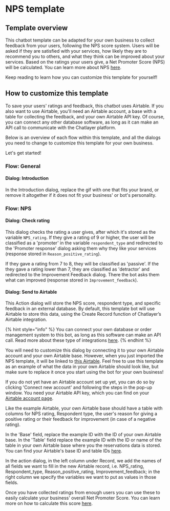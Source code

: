 # NPS template

## Template overview &#x20;

This chatbot template can be adapted for your own business to collect feedback from your users, following the NPS score system. Users will be asked if they are satisfied with your services, how likely they are to recommend you to others, and what they think can be improved about your services. Based on the ratings your users give, a Net Promoter Score (NPS) will be calculated. You can learn more about NPS [here](https://www.netpromoter.com/know/).

Keep reading to learn how you can customize this template for yourself!

## How to customize this template&#x20;

To save your users' ratings and feedback, this chatbot uses Airtable. If you also want to use Airtable, you'll need an Airtable account, a base with a table for collecting the feedback, and your own Airtable API key. Of course, you can connect any other database software, as long as it can make an API call to communicate with the Chatlayer platform.

Below is an overview of each flow within this template, and all the dialogs you need to change to customize this template for your own business.&#x20;

Let's get started!

### Flow: General

#### Dialog: Introduction

In the Introduction dialog, replace the gif with one that fits your brand, or remove it altogether if it does not fit your business' or bot's personality.

### Flow: NPS

#### Dialog: Check rating

This dialog checks the rating a user gives, after which it's stored as the variable `NPS_rating`. If they give a rating of 9 or higher, the user will be classified as a 'promoter' in the variable `respondent_type` and redirected to the 'Promoter response' dialog asking them why they like your services (response stored in `Reason_positive_rating`).&#x20;

If they gave a rating from 7 to 8, they will be classified as  'passive'. If the they gave a rating lower than 7, they are classified as 'detractor' and redirected to the Improvement Feedback dialog. There the bot asks them what can improved (response stored in `Improvement_feedback`).

#### Dialog: Send to Airtable

This Action dialog will store the NPS score, respondent type, and specific feedback in an external database. By default, this template bot will use Airtable to store this data, using the Create Record function of Chatlayer’s Airtable integration.&#x20;

{% hint style="info" %}
You can connect your own database or order management system to this bot, as long as this software can make an API call. Read more about these type of integrations [here](https://docs.chatlayer.ai/integrations/integrations-101).
{% endhint %}

You will need to customize this dialog by connecting it to your own Airtable account and your own Airtable base. However, when you just imported the NPS template, it will be linked to [this Airtable](https://airtable.com/invite/l?inviteId=invhLLUh0JbaO2y2f\&inviteToken=996adaa49de24b5973fee36732413e1dbee710403dd074512aa69a1dcb50a073). Feel free to use this template as an example of what the data in your own Airtable should look like, but make sure to replace it once you start using the bot for your own business! &#x20;

If you do not yet have an Airtable account set up yet, you can do so by clicking 'Connect new account' and following the steps in the pop-up window. You need your Airtable API key, which you can find on your [Airtable account page](https://airtable.com/account).&#x20;

Like the example Airtable, your own Airtable base should have a table with columns for NPS rating, Respondent type, the user's reason for giving a positive rating or their feedback for improvement (in case of a negative rating).

In the 'Base' field, replace the example ID with the ID of your own Airtable base. In the 'Table' field replace the example ID with the ID or name of the table in your own Airtable base where you the reservations data is stored. You can find your Airtable's base ID and table IDs [here](https://airtable.com/api).&#x20;

In the action dialog, in the left column under Record, we add the names of all fields we want to fill in the new Airtable record, i.e. NPS\_rating, Respondent\_type, Reason\_positive\_rating, Improvement\_feedback; in the right column we specify the variables we want to put as values in those fields.&#x20;

Once you have collected ratings from enough users you can use these to easily calculate your business' overall Net Promoter Score. You can learn more on how to calculate this score [here](https://customergauge.com/blog/how-to-calculate-the-net-promoter-score#:\~:text=program%20more%20reliable-,The%20NPS%20Calculation%20Formula,is%20a%20score%20of%2040.).
